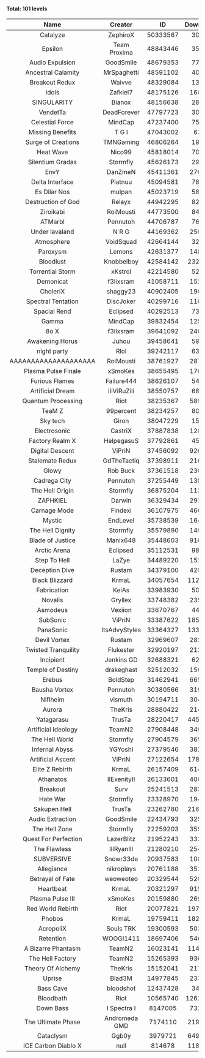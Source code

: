 #### Total: 101 levels

| Name | Creator | ID | Downloads | Likes |
|:---:|:---:|:---:|:---:|:---:|
| Catalyze | ZephiroX | 50333567 | 30195 | 3426
| Epsilon | Team Proxima | 48843446 | 35351 | 3831
| Audio Expulsion | GoodSmile | 48679353 | 77224 | 6701
| Ancestral Calamity | MrSpaghetti | 48591102 | 40741 | 3819
| Breakout Redux | Waivve | 48329084 | 13877 | 1593
| Idols | Zafkiel7 | 48175126 | 168975 | 20822
| SINGULARITY | Bianox | 48156638 | 28428 | 5680
| VendetTa | DeadForever | 47797723 | 30042 | 3039
| Celestial Force  | MindCap | 47237400 | 75650 | 6990
| Missing Benefits | T G I | 47043002 | 6306 | 639
| Surge of Creations | TMNGaming | 46806264 | 19346 | 1914
| Heat Wave | Nico99 | 45818014 | 70300 | 6642
| Silentium Gradas | Stormfly | 45626173 | 29724 | 3027
| EnvY | DanZmeN | 45411361 | 276843 | 24668
| Delta Interface | Platnuu | 45094581 | 78014 | 7710
| Es Dilar Nos | mulpan | 45023719 | 58378 | 5207
| Destruction of God | Relayx | 44942295 | 82175 | 8147
| Ziroikabi | RoiMousti | 44773500 | 84354 | 7117
| ATMarbl | Pennutoh | 44706787 | 76837 | 6951
| Under lavaland | N R G | 44169362 | 250031 | 22637
| Atmosphere | VoidSquad | 42664144 | 32011 | 2637
| Paroxysm | Lemons | 42631377 | 148042 | 12309
| Bloodlust | Knobbelboy | 42584142 | 2325678 | 227223
| Torrential Storm | xKstrol | 42214580 | 52116 | 114
| Demonicat | f3lixsram | 41058711 | 152519 | 12323
| CholeriX | shaggy23 | 40902405 | 190605 | 14817
| Spectral Tentation | DiscJoker | 40299716 | 118333 | 8310
| Spacial Rend | Eclipsed | 40292513 | 73887 | 6340
| Gamma | MindCap | 39832454 | 125510 | 11204
| 8o X | f3lixsram | 39641092 | 240596 | 19067
| Awakening Horus | Juhou | 39458641 | 59564 | 5234
| night party | Rlol | 39242117 | 63601 | 6191
| AAAAAAAAAAAAAAAAAAAA | RoiMousti | 38761927 | 287162 | 18952
| Plasma Pulse Finale | xSmoKes | 38655495 | 176550 | 15975
| Furious Flames | Failure444 | 38626107 | 54899 | 4321
| Artificial Dream | iIiViRuZiIi | 38550757 | 68924 | 5885
| Quantum Processing | Riot | 38235367 | 585478 | 41138
| TeaM Z | 99percent | 38234257 | 80354 | 6461
| Sky tech | Giron | 38047229 | 15223 | 1540
| Electrosonic | CastriX | 37887838 | 128555 | 11525
| Factory Realm X | HelpegasuS | 37792861 | 45527 | 4411
| Digital Descent | ViPriN | 37456092 | 926831 | 87371
| Stalemate Redux | GdTheTactiq | 37398911 | 216599 | 16426
| Glowy | Rob Buck | 37361518 | 230745 | 23466
| Cadrega City | Pennutoh | 37255449 | 138968 | 12705
| The Hell Origin | Stormfly | 36875204 | 113966 | 9285
| ZAPHKIEL | Darwin | 36329434 | 293577 | 31916
| Carnage Mode | Findexi | 36107975 | 466672 | 44565
| Mystic | EndLevel | 35738539 | 164214 | 15335
| The Hell Dignity | Stormfly | 35579890 | 149492 | 12955
| Blade of Justice | Manix648 | 35448603 | 916810 | 95163
| Arctic Arena | Eclipsed | 35112531 | 98665 | 7574
| Step To Hell | LaZye | 34489220 | 152182 | 15585
| Deception Dive | Rustam | 34379100 | 429809 | 28128
| Black Blizzard | KrmaL | 34057654 | 1122401 | 110216
| Fabrication | KeiAs | 33983930 | 50653 | 5632
| Novalis | Gryllex | 33748382 | 235787 | 21394
| Asmodeus | Vexiion | 33670767 | 44973 | 4237
| SubSonic | ViPriN | 33387622 | 1854386 | 141533
| PanaSonic | ItsAdvyStyles | 33364327 | 1331466 | 172578
| Devil Vortex | Rustam | 32969607 | 282091 | 25409
| Twisted Tranquility | Flukester | 32920197 | 212189 | 20911
| Incipient | Jenkins GD | 32688321 | 62607 | 5865
| Temple of Destiny | drakeghast | 32512032 | 156106 | 15186
| Erebus | BoldStep | 31462941 | 665900 | 62316
| Bausha Vortex | Pennutoh | 30380566 | 319057 | 28941
| Niflheim | vismuth | 30194711 | 304991 | 24262
| Aurora | TheKris | 28880422 | 214837 | 20139
| Yatagarasu  | TrusTa | 28220417 | 4453247 | 419810
| Artificial Ideology | TeamN2 | 27908448 | 349709 | 35073
| The Hell World | Stormfly | 27904579 | 365997 | 27059
| Infernal Abyss | YGYoshI | 27379546 | 382960 | 38219
| Artificial Ascent | ViPriN | 27122654 | 1782921 | 158581
| Elite Z Rebirth | KrmaL | 26157409 | 614462 | 40730
| Athanatos | IIExenityII | 26133601 | 408703 | 45838
| Breakout | Surv | 25241513 | 283458 | 28766
| Hate War | Stormfly | 23328970 | 194687 | 14795
| Sakupen Hell | TrusTa | 23262780 | 2164702 | 160033
| Audio Extraction | GoodSmile | 22434793 | 325944 | 31340
| The Hell Zone | Stormfly | 22259203 | 355352 | 23336
| Quest For Perfection | LazerBlitz | 21952243 | 333394 | 29270
| The Flawless | IlIRyanIlI | 21280210 | 254215 | 23294
| SUBVERSIVE | Snowr33de | 20937583 | 108210 | 14112
| Allegiance | nikroplays | 20761188 | 353089 | 38552
| Betrayal of Fate | weoweoteo | 20329544 | 520038 | 48952
| Heartbeat | KrmaL | 20321297 | 915960 | 81931
| Plasma Pulse III | xSmoKes | 20159880 | 269709 | 26615
| Red World Rebirth | Riot | 20077821 | 1971250 | 132908
| Phobos | KrmaL | 19759411 | 1829442 | 165576
| AcropoliX | Souls TRK | 19300593 | 503522 | 71949
| Retention | WOOGI1411 | 18697406 | 546431 | 68306
| A Bizarre Phantasm | TeamN2 | 16023141 | 1149227 | 115685
| The Hell Factory | TeamN2 | 15265393 | 936066 | 93163
| Theory Of Alchemy | TheKris | 15152041 | 217247 | 16256
| Uprise | Blad3M | 14977845 | 233995 | 22053
| Bass Cave | bloodshot | 12437428 | 34917 | 4208
| Bloodbath | Riot | 10565740 | 12623656 | 1161363
| Down Bass | I Spectra I | 8147005 | 732654 | 66542
| The Ultimate Phase | Andromeda GMD | 7174110 | 2195687 | 224210
| Cataclysm | Ggb0y | 3979721 | 6498772 | 530282
| ICE Carbon Diablo X | null | 814678 | 1184714 | 86368

